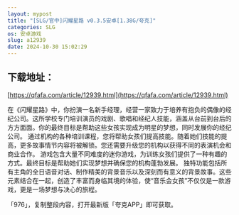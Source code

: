 ```yaml
---
layout: mypost
title: "[SLG/官中]闪耀星路 v0.3.5安卓[1.38G/夸克]"
categories: SLG
os: 安卓游戏
slug: a12939
date: 2024-10-30 15:02:29
---
```


## 下载地址：

[https://qfafa.com/article/12939.html](https://qfafa.com/article/12939.html)

在《闪耀星路》中，你扮演一名新手经理，经营一家致力于培养有抱负的偶像的经纪公司。这所学校专门培训演员的戏剧、歌唱和经纪人技能，涵盖从台前到台后的方方面面。你的最终目标是帮助这些女孩实现成为明星的梦想，同时发展你的经纪公司。
通过机构的各种培训课程，您将帮助女孩们提高技能。随着她们技能的提高，更多故事情节内容将被解锁。您还需要升级您的机构以获得不同的表演机会和商业合作。
游戏包含大量不同难度的迷你游戏，为训练女孩们提供了一种有趣的方式。最终目标是帮助她们实现梦想并确保您的机构蓬勃发展。
独特功能包括所有主角的全日语音对话、制作精美的背景音乐以及深刻而有意义的背景故事。这些元素结合在一起，创造了丰富而身临其境的体验，使“音乐会女孩”不仅仅是一款游戏，更是一场梦想与决心的旅程。

「976」，复制整段内容，打开最新版「夸克APP」即可获取。